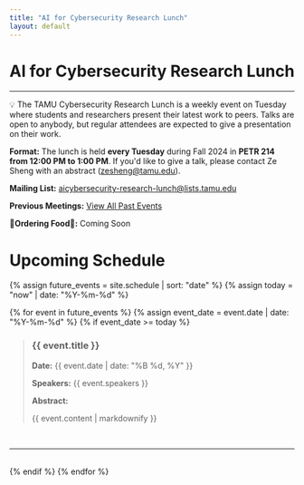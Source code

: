 ```yaml
---
title: "AI for Cybersecurity Research Lunch"
layout: default
---
```


# AI for Cybersecurity Research Lunch

---

<aside>
💡 The TAMU Cybersecurity Research Lunch is a weekly event on Tuesday where students and researchers present their latest work to peers. Talks are open to anybody, but regular attendees are expected to give a presentation on their work.
</aside>

**Format:** The lunch is held **every Tuesday** during Fall 2024 in **PETR 214 from 12:00 PM to 1:00 PM**. If you'd like to give a talk, please contact Ze Sheng with an abstract (zesheng@tamu.edu).

**Mailing List:** [aicybersecurity-research-lunch@lists.tamu.edu](mailto:aicybersecurity-research-lunch@lists.tamu.edu)

**Previous Meetings:** [View All Past Events](/history.html)

**🍔Ordering Food🍔:** Coming Soon

# Upcoming Schedule

{% assign future_events = site.schedule | sort: "date" %}
{% assign today = "now" | date: "%Y-%m-%d" %}

{% for event in future_events %}
  {% assign event_date = event.date | date: "%Y-%m-%d" %}
  {% if event_date >= today %}
    <blockquote>
      <h3><strong>{{ event.title }}</strong></h3>
      <p><strong>Date:</strong> {{ event.date | date: "%B %d, %Y" }}</p>
      <p><strong>Speakers:</strong> {{ event.speakers }}</p>
      <p><strong>Abstract:</strong></p>
      <p>{{ event.content | markdownify }}</p>
    </blockquote>
    <br>
    <hr>
    <br>
  {% endif %}
{% endfor %}
